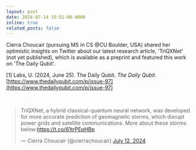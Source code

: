 ```yaml
---
layout: post
date: 2024-07-14 15:51:00-0000
inline: true
related_posts: false
---
```


Cierra Choucair (pursuing MS in CS @CU Boulder, USA) shared her optimistic insights on Twitter about our latest research article, 'TriQXNet' (not yet published), which is available as a preprint and featured this work on 'The Daily Qubit'.
<br>

[1] Labs, U. (2024, June 25). The Daily Qubit. *The Daily Qubit*. [https://www.thedailyqubit.com/p/issue-97](https://www.thedailyqubit.com/p/issue-97)

<br>
<div class="mb-3">
   <blockquote class="twitter-tweet"><p lang="en" dir="ltr">TriQXNet, a hybrid classical-quantum neural network, was developed for more accurate prediction of geomagnetic storms, which disrupt power grids and satellite communications. More about these storms below:<a href="https://t.co/61trPEpHBp">https://t.co/61trPEpHBp</a></p>&mdash; Cierra Choucair (@cierrachoucair) <a href="https://twitter.com/cierrachoucair/status/1811877513792016655?ref_src=twsrc%5Etfw">July 12, 2024</a></blockquote> <script async src="https://platform.twitter.com/widgets.js" charset="utf-8"></script>
</div>